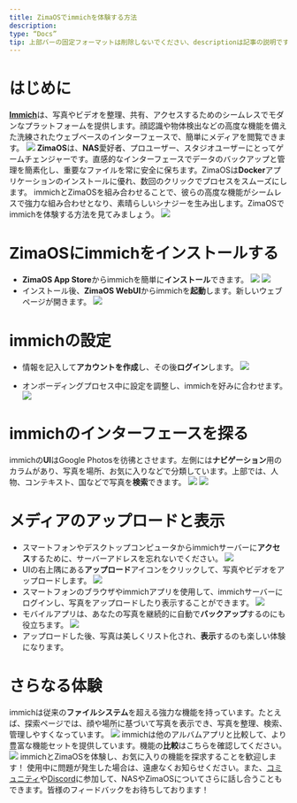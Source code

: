 ```yaml
---
title: ZimaOSでimmichを体験する方法
description:
type: “Docs”
tip: 上部バーの固定フォーマットは削除しないでください、descriptionは記事の説明です。未記入の場合、内容の最初の段落の文字が切り取られます。
---
```

# はじめに
[**Immich**](https://immich.app/)は、写真やビデオを整理、共有、アクセスするためのシームレスでモダンなプラットフォームを提供します。顔認識や物体検出などの高度な機能を備えた洗練されたウェブベースのインターフェースで、簡単にメディアを閲覧できます。
![](https://manage.icewhale.io/api/static/docs/1726651419402_image.png)
**ZimaOS**は、**NAS**愛好者、プロユーザー、スタジオユーザーにとってゲームチェンジャーです。直感的なインターフェースでデータのバックアップと管理を簡素化し、重要なファイルを常に安全に保ちます。ZimaOSは**Docker**アプリケーションのインストールに優れ、数回のクリックでプロセスをスムーズにします。
immichとZimaOSを組み合わせることで、彼らの高度な機能がシームレスで強力な組み合わせとなり、素晴らしいシナジーを生み出します。ZimaOSでimmichを体験する方法を見てみましょう。
![](https://manage.icewhale.io/api/static/docs/1726651447238_image.png)
# ZimaOSにimmichをインストールする
* **ZimaOS App Store**からimmichを簡単に**インストール**できます。
![](https://manage.icewhale.io/api/static/docs/1726651465099_image.png)
![](https://manage.icewhale.io/api/static/docs/1726651473344_image.png)
* インストール後、**ZimaOS WebUI**からimmichを**起動**します。新しいウェブページが開きます。
![](https://manage.icewhale.io/api/static/docs/1726651486419_image.png)
# immichの設定
* 情報を記入して**アカウントを作成**し、その後**ログイン**します。
![](https://manage.icewhale.io/api/static/docs/1726651524955_image.png)

* オンボーディングプロセス中に設定を調整し、immichを好みに合わせます。
![](https://manage.icewhale.io/api/static/docs/1726651594917_image.png)
# immichのインターフェースを探る
immichの**UI**はGoogle Photosを彷彿とさせます。左側には**ナビゲーション**用のカラムがあり、写真を場所、お気に入りなどで分類しています。上部では、人物、コンテキスト、国などで写真を**検索**できます。
![](https://manage.icewhale.io/api/static/docs/1726651699511_image.png)
![](https://manage.icewhale.io/api/static/docs/1726651704464_image.png)
# メディアのアップロードと表示
* スマートフォンやデスクトップコンピュータからimmichサーバーに**アクセス**するために、サーバーアドレスを忘れないでください。
![](https://manage.icewhale.io/api/static/docs/1726651723629_image.png)
* UIの右上隅にある**アップロード**アイコンをクリックして、写真やビデオをアップロードします。
![](https://manage.icewhale.io/api/static/docs/1726651742885_image.png)
* スマートフォンのブラウザやimmichアプリを使用して、immichサーバーにログインし、写真をアップロードしたり表示することができます。
![](https://manage.icewhale.io/api/static/docs/1726651761904_image.png)
* モバイルアプリは、あなたの写真を継続的に自動で**バックアップ**するのにも役立ちます。
![](https://manage.icewhale.io/api/static/docs/1726651793026_image.png)
* アップロードした後、写真は美しくリスト化され、**表示**するのも楽しい体験になります。

# さらなる体験
immichは従来の**ファイルシステム**を超える強力な機能を持っています。たとえば、探索ページでは、顔や場所に基づいて写真を表示でき、写真を整理、検索、管理しやすくなっています。
![](https://manage.icewhale.io/api/static/docs/1726651833123_image.png)
immichは他のアルバムアプリと比較して、より豊富な機能セットを提供しています。機能の**比較**はこちらを確認してください。
![](https://manage.icewhale.io/api/static/docs/1726651848750_image.png)
immichとZimaOSを体験し、お気に入りの機能を探求することを歓迎します！
使用中に問題が発生した場合は、遠慮なくお知らせください。また、[コミュニティ](https://community.zimaspace.com/)や[Discord](https://discord.com/invite/f9nzbmpMtU)に参加して、NASやZimaOSについてさらに話し合うこともできます。皆様のフィードバックをお待ちしております！